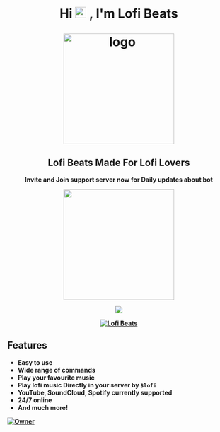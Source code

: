 <h1 align="center">Hi <img src="https://github.com/deejay-bot/deejay-bot/raw/main/images/hi.gif" width="25px"> , I'm Lofi Beats

<p align="center">
<a href="https://www.lofi-beats.tk">
 <img width="250" src="https://media.discordapp.net/attachments/767030536266579991/869256112342442074/output-onlinegiftools.gif?size=1024" alt="logo"/>
 </a>
</p>


<h2 align="center"><b>Lofi Beats Made For Lofi Lovers</b></h2>
<p align="center"> <b>Invite and Join support server now for Daily updates about bot </p>
<p align="center">
<a href="https://dsc.gg/lofibeats">
<img src="https://i.imgur.com/giJrvnI.png" width="250"/>
</a>
</p>
<p  align="center">
<a  href="https://discord.gg/WTama6GPkn"><img  src="https://invidget.switchblade.xyz/WTama6GPkn"/></a></p>

<p align="center">
<a href="https://top.gg/bot/765648912152920094">
  <img src="https://top.gg/api/widget/765648912152920094.svg" alt="Lofi Beats" />
  </a>
  </p>


## Features

- Easy to use
- Wide range of commands
- Play your favourite music
- Play lofi music Directly in your server by ```$lofi```
- YouTube, SoundCloud, Spotify currently supported
- 24/7 online
- And much more!

[![Owner](https://img.shields.io/static/v1?label=Made%20with%20❤️%20by&message=Rohit06%231779&color=brightgreen&style=flat)](https://github.com/DevRohit06)
